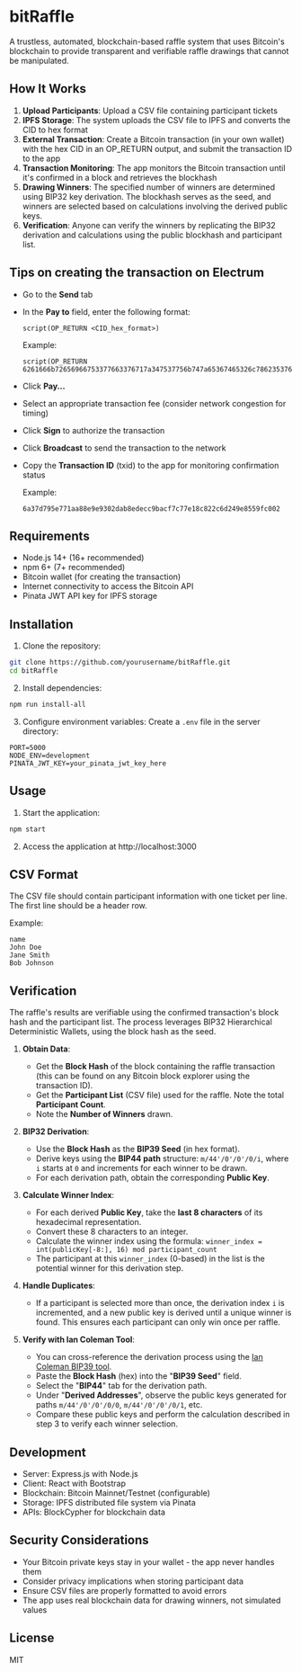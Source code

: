 # bitRaffle

A trustless, automated, blockchain-based raffle system that uses Bitcoin's blockchain to provide transparent and verifiable raffle drawings that cannot be manipulated.

## How It Works

1. **Upload Participants**: Upload a CSV file containing participant tickets
2. **IPFS Storage**: The system uploads the CSV file to IPFS and converts the CID to hex format
3. **External Transaction**: Create a Bitcoin transaction (in your own wallet) with the hex CID in an OP_RETURN output, and submit the transaction ID to the app
4. **Transaction Monitoring**: The app monitors the Bitcoin transaction until it's confirmed in a block and retrieves the blockhash
5. **Drawing Winners**: The specified number of winners are determined using BIP32 key derivation. The blockhash serves as the seed, and winners are selected based on calculations involving the derived public keys.
6. **Verification**: Anyone can verify the winners by replicating the BIP32 derivation and calculations using the public blockhash and participant list.

## Tips on creating the transaction on Electrum
 - Go to the **Send** tab
 - In the **Pay to** field, enter the following format:
   ```
   script(OP_RETURN <CID_hex_format>)
   ```
   Example:
   ```
   script(OP_RETURN 6261666b72656966753377663376717a347537756b747a65367465326c78623537656b777267336e67646a6c346b74676f6167356a667775646769)
   ```
 - Click **Pay...**
 - Select an appropriate transaction fee (consider network congestion for timing)
 - Click **Sign** to authorize the transaction
 - Click **Broadcast** to send the transaction to the network
 - Copy the **Transaction ID** (txid) to the app for monitoring confirmation status
    
    Example:
    ```
    6a37d795e771aa88e9e9302dab8edecc9bacf7c77e18c822c6d249e8559fc002
    ```

## Requirements

- Node.js 14+ (16+ recommended)
- npm 6+ (7+ recommended)
- Bitcoin wallet (for creating the transaction)
- Internet connectivity to access the Bitcoin API
- Pinata JWT API key for IPFS storage

## Installation

1. Clone the repository:
```bash
git clone https://github.com/yourusername/bitRaffle.git
cd bitRaffle
```

2. Install dependencies:
```bash
npm run install-all
```

3. Configure environment variables:
Create a `.env` file in the server directory:
```
PORT=5000
NODE_ENV=development
PINATA_JWT_KEY=your_pinata_jwt_key_here
```

## Usage

1. Start the application:
```bash
npm start
```

2. Access the application at http://localhost:3000

## CSV Format

The CSV file should contain participant information with one ticket per line. The first line should be a header row.

Example:
```
name
John Doe
Jane Smith
Bob Johnson
```

## Verification

The raffle's results are verifiable using the confirmed transaction's block hash and the participant list. The process leverages BIP32 Hierarchical Deterministic Wallets, using the block hash as the seed.

1.  **Obtain Data**:
    *   Get the **Block Hash** of the block containing the raffle transaction (this can be found on any Bitcoin block explorer using the transaction ID).
    *   Get the **Participant List** (CSV file) used for the raffle. Note the total **Participant Count**.
    *   Note the **Number of Winners** drawn.

2.  **BIP32 Derivation**:
    *   Use the **Block Hash** as the **BIP39 Seed** (in hex format).
    *   Derive keys using the **BIP44 path** structure: `m/44'/0'/0'/0/i`, where `i` starts at `0` and increments for each winner to be drawn.
    *   For each derivation path, obtain the corresponding **Public Key**.

3.  **Calculate Winner Index**:
    *   For each derived **Public Key**, take the **last 8 characters** of its hexadecimal representation.
    *   Convert these 8 characters to an integer.
    *   Calculate the winner index using the formula:
        ```winner_index = int(publicKey[-8:], 16) mod participant_count```
    *   The participant at this `winner_index` (0-based) in the list is the potential winner for this derivation step.

4.  **Handle Duplicates**:
    *   If a participant is selected more than once, the derivation index `i` is incremented, and a new public key is derived until a unique winner is found. This ensures each participant can only win once per raffle.

5.  **Verify with Ian Coleman Tool**:
    *   You can cross-reference the derivation process using the [Ian Coleman BIP39 tool](https://iancoleman.io/bip39/).
    *   Paste the **Block Hash** (hex) into the "**BIP39 Seed**" field.
    *   Select the "**BIP44**" tab for the derivation path.
    *   Under "**Derived Addresses**", observe the public keys generated for paths `m/44'/0'/0'/0/0`, `m/44'/0'/0'/0/1`, etc.
    *   Compare these public keys and perform the calculation described in step 3 to verify each winner selection.

## Development

- Server: Express.js with Node.js
- Client: React with Bootstrap
- Blockchain: Bitcoin Mainnet/Testnet (configurable)
- Storage: IPFS distributed file system via Pinata
- APIs: BlockCypher for blockchain data

## Security Considerations

- Your Bitcoin private keys stay in your wallet - the app never handles them
- Consider privacy implications when storing participant data
- Ensure CSV files are properly formatted to avoid errors
- The app uses real blockchain data for drawing winners, not simulated values

## License

MIT 
